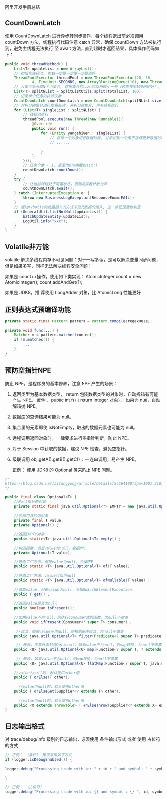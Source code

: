 阿里开发手册总结



## CountDownLatch 

使用 CountDownLatch 进行异步转同步操作，每个线程退出前必须调用 countDown 方法，线程执行代码注意 catch 异常，确保 countDown 方法被执行到，避免主线程无法执行 至 await 方法，直到超时才返回结果，具体操作代码如下：

```JAVA
public void threadMethod() {
    List<T> updateList = new ArrayList();
    // 初始化线程池, 参数一定要一定要一定要调好
    ThreadPoolExecutor threadPool = new ThreadPoolExecutor(20, 50,
            4, TimeUnit.SECONDS, new ArrayBlockingQueue(10), new ThreadPoolExecutor.AbortPolicy());
    // 大集合拆分成N个小集合, 这里集合的size可以稍微小一些（这里我用100刚刚好）, 以保证多线程异步执行, 过大容易回到单线程
    List<T> splitNList = SplitListUtils.split(totalList, 100);
    // 记录单个任务的执行次数
    CountDownLatch countDownLatch = new CountDownLatch(splitNList.size());
    // 对拆分的集合进行批量处理, 先拆分的集合, 再多线程执行
    for (List<T> singleList : splitNList) {
        // 线程池执行
        threadPool.execute(new Thread(new Runnable(){
            @Override
            public void run() {
                for (Entity yangshiwen : singleList) {
                    // 将每一个对象进行数据封装, 并添加到一个用于存储更新数据的list
                    // ......
                    
                }
            }
        }));
        // 任务个数 - 1, 直至为0时唤醒await()
        countDownLatch.countDown();
    }
    try {
        // 让当前线程处于阻塞状态，直到锁存器计数为零
        countDownLatch.await();
    } catch (InterruptedException e) {
        throw new BusinessLogException(ResponseEnum.FAIL);
    }
    // 通过mybatis的批量插入的方式来进行数据的插入, 这一步还是要做判空
    if (GeneralUtil.listNotNull(updateList)) {
        batchUpdateEntity(updateList);
        LogUtil.info("xxx");
    }
}
```



## Volatile非万能

volatile 解决多线程内存不可见问题：对于一写多读，是可以解决变量同步问题， 但是如果多写，同样无法解决线程安全问题；

如果是 count++操作，使用如下类实现： AtomicInteger count = new AtomicInteger(); count.addAndGet(1); 

如果是 JDK8，推 荐使用 LongAdder 对象，比 AtomicLong 性能更好    



## 正则表达式预编译功能

```Java
private static final Pattern pattern = Pattern.compile(regexRule);
 
private void func(...) {
    Matcher m = pattern.matcher(content);
    if (m.matches()) {
        ...
    }
}
```



## 预防空指针NPE

防止 NPE，是程序员的基本修养，注意 NPE 产生的场景：

1.  返回类型为基本数据类型， return 包装数据类型的对象时，自动拆箱有可能产生 NPE。 反例： public int f() { return Integer 对象}， 如果为 null，自动解箱抛 NPE。 

2. 数据库的查询结果可能为 null。 

3. 集合里的元素即使 isNotEmpty，取出的数据元素也可能为 null。 

4. 远程调用返回对象时，一律要求进行空指针判断，防止 NPE。 

5. 对于 Session 中获取的数据，建议 NPE 检查，避免空指针。 

6. 级联调用 obj.getA().getB().getC()； 一连串调用，易产生 NPE。 

   正例： 使用 JDK8 的 Optional 类来防止 NPE 问题。    

```java
/*
https://blog.csdn.net/aitangyong/article/details/54564100?spm=1001.2101.3001.6661.1&utm_medium=distribute.pc_relevant_t0.none-task-blog-2%7Edefault%7ECTRLIST%7Edefault-1-54564100-blog-84849363.pc_relevant_aa&depth_1-utm_source=distribute.pc_relevant_t0.none-task-blog-2%7Edefault%7ECTRLIST%7Edefault-1-54564100-blog-84849363.pc_relevant_aa&utm_relevant_index=1
*/

public final class Optional<T> {
    //Null指针的封装
    private static final java.util.Optional<?> EMPTY = new java.util.Optional<>();
    
    //内部包含的值对象
    private final T value;
    private Optional() ;
    
    //返回EMPTY对象
    public static<T> java.util.Optional<T> empty() ;
    
    //构造函数，但是value为null，会报NPE
    private Optional(T value);
    
    //静态工厂方法，但是value为null，会报NPE
    public static <T> java.util.Optional<T> of(T value);
    
    //静态工厂方法，value可以为null
    public static <T> java.util.Optional<T> ofNullable(T value) ;
    
    //获取value，但是value为null，会报NoSuchElementException
    public T get() ;
    
    //返回value是否为null
    public boolean isPresent();
    
    //如果value不为null，则执行consumer式的函数，为null不做事
    public void ifPresent(Consumer<? super T> consumer) ;
    
     //过滤，如果value不为null，则根据条件过滤，为null不做事
    public java.util.Optional<T> filter(Predicate<? super T> predicate) ;
    
     // 转换，在其外面封装Optional，如果value不为null，则map转换，为null不做事
    public <U> java.util.Optional<U> map(Function<? super T, ? extends U> mapper);
    
     // 转换，如果value不为null，则map转换，为null不做事
    public <U> java.util.Optional<U> flatMap(Function<? super T, java.util.Optional<U>> mapper) ;
    
    //value为null时，默认提供other值
    public T orElse(T other);
    
      //value为null时，默认提供other值
    public T orElseGet(Supplier<? extends T> other);
    
      //value为null时，默认提供other值
    public <X extends Throwable> T orElseThrow(Supplier<? extends X> exceptionSupplier) ;
}

```





## 日志输出格式

对 trace/debug/info 级别的日志输出，必须使用 条件输出形式 或者 使用 占位符的方式    

```java
// 正例： （条件） 建设采用如下方式
if (logger.isDebugEnabled()) {
    
logger.debug("Processing trade with id: " + id + " and symbol: " + symbol);
    
}

// 正例： （占位符）
logger.debug("Processing trade with id: {} and symbol : {} ", id, symbol);
```

